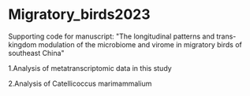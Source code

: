 # Migratory_birds2023
Supporting code for manuscript: "The longitudinal patterns and trans-kingdom modulation of the microbiome and virome in migratory birds of southeast China"

1.Analysis of metatranscriptomic data in this study

2.Analysis of Catellicoccus marimammalium
